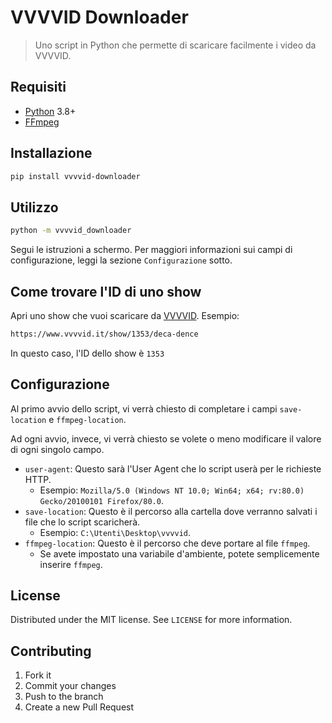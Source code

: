 # VVVVID Downloader

> Uno script in Python che permette di scaricare facilmente i video da VVVVID.

## Requisiti

- [Python](https://python.org) 3.8+
- [FFmpeg](https://ffmpeg.org/)

## Installazione

```sh
pip install vvvvid-downloader
```

## Utilizzo

```sh
python -m vvvvid_downloader
```

Segui le istruzioni a schermo. Per maggiori informazioni sui campi di configurazione, leggi la sezione `Configurazione` sotto.

## Come trovare l'ID di uno show

Apri uno show che vuoi scaricare da [VVVVID](https://www.vvvvid.it). Esempio:

```sh
https://www.vvvvid.it/show/1353/deca-dence
```

In questo caso, l'ID dello show è `1353`

## Configurazione

Al primo avvio dello script, vi verrà chiesto di completare i campi `save-location` e `ffmpeg-location`.

Ad ogni avvio, invece, vi verrà chiesto se volete o meno modificare il valore di ogni singolo campo.

- `user-agent`: Questo sarà l'User Agent che lo script userà per le richieste HTTP.
  - Esempio: `Mozilla/5.0 (Windows NT 10.0; Win64; x64; rv:80.0) Gecko/20100101 Firefox/80.0`.
- `save-location`: Questo è il percorso alla cartella dove verranno salvati i file che lo script scaricherà.
  - Esempio: `C:\Utenti\Desktop\vvvvid`.
- `ffmpeg-location`: Questo è il percorso che deve portare al file `ffmpeg`.
  - Se avete impostato una variabile d'ambiente, potete semplicemente inserire `ffmpeg`.

## License

Distributed under the MIT license. See `LICENSE` for more information.

## Contributing

1. Fork it
2. Commit your changes
3. Push to the branch
4. Create a new Pull Request
